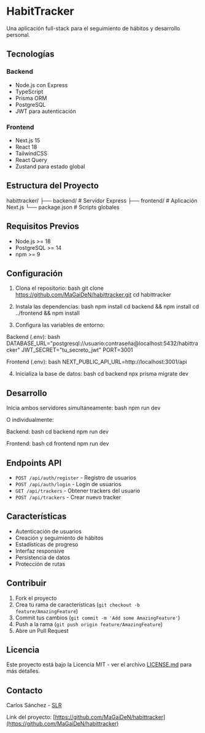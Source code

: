 # HabitTracker

Una aplicación full-stack para el seguimiento de hábitos y desarrollo personal.

## Tecnologías

### Backend
- Node.js con Express
- TypeScript
- Prisma ORM
- PostgreSQL
- JWT para autenticación

### Frontend
- Next.js 15
- React 18
- TailwindCSS
- React Query
- Zustand para estado global

## Estructura del Proyecto 
habittracker/
├── backend/ # Servidor Express
├── frontend/ # Aplicación Next.js
└── package.json # Scripts globales

## Requisitos Previos

- Node.js >= 18
- PostgreSQL >= 14
- npm >= 9

## Configuración

1. Clona el repositorio:
bash
git clone https://github.com/MaGaiDeN/habittracker.git
cd habittracker

2. Instala las dependencias:
bash
npm install
cd backend && npm install
cd ../frontend && npm install

3. Configura las variables de entorno:

Backend (.env):
bash
DATABASE_URL="postgresql://usuario:contraseña@localhost:5432/habittracker"
JWT_SECRET="tu_secreto_jwt"
PORT=3001

Frontend (.env):
bash
NEXT_PUBLIC_API_URL=http://localhost:3001/api

4. Inicializa la base de datos:
bash
cd backend
npx prisma migrate dev

## Desarrollo

Inicia ambos servidores simultáneamente:
bash
npm run dev

O individualmente:

Backend:
bash
cd backend
npm run dev

Frontend:
bash
cd frontend
npm run dev

## Endpoints API

- `POST /api/auth/register` - Registro de usuarios
- `POST /api/auth/login` - Login de usuarios
- `GET /api/trackers` - Obtener trackers del usuario
- `POST /api/trackers` - Crear nuevo tracker

## Características

- Autenticación de usuarios
- Creación y seguimiento de hábitos
- Estadísticas de progreso
- Interfaz responsive
- Persistencia de datos
- Protección de rutas

## Contribuir

1. Fork el proyecto
2. Crea tu rama de características (`git checkout -b feature/AmazingFeature`)
3. Commit tus cambios (`git commit -m 'Add some AmazingFeature'`)
4. Push a la rama (`git push origin feature/AmazingFeature`)
5. Abre un Pull Request

## Licencia

Este proyecto está bajo la Licencia MIT - ver el archivo [LICENSE.md](LICENSE.md) para más detalles.

## Contacto

Carlos Sánchez - [SLR](https://sientelared.com)

Link del proyecto: [https://github.com/MaGaiDeN/habittracker](https://github.com/MaGaiDeN/habittracker)